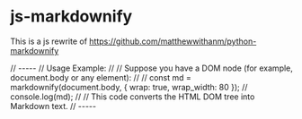 # js-markdownify
This is a js rewrite of https://github.com/matthewwithanm/python-markdownify


// -----
// Usage Example:
//
// Suppose you have a DOM node (for example, document.body or any element):
//
//    const md = markdownify(document.body, { wrap: true, wrap_width: 80 });
//    console.log(md);
//
// This code converts the HTML DOM tree into Markdown text.
// -----
